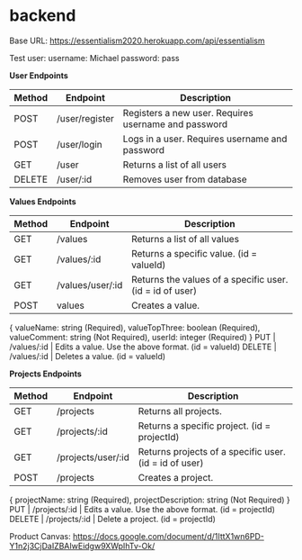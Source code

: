 # backend

Base URL: https://essentialism2020.herokuapp.com/api/essentialism

Test user: username: Michael      password: pass

**User Endpoints**

Method | Endpoint | Description
-------|----------|------------
POST | /user/register | Registers a new user. Requires username and password
POST | /user/login | Logs in a user. Requires username and password
GET | /user | Returns a list of all users
DELETE | /user/:id | Removes user from database


**Values Endpoints**

Method | Endpoint | Description
-------|----------|------------
GET | /values | Returns a list of all values
GET | /values/:id | Returns a specific value. (id = valueId)
GET | /values/user/:id | Returns the values of a specific user. (id = id of user)
POST | values | Creates a value.
{
  valueName: string (Required),
  valueTopThree: boolean (Required),
  valueComment: string (Not Required),
  userId: integer (Required)
}
PUT | /values/:id | Edits a value. Use the above format. (id = valueId)
DELETE | /values/:id | Deletes a value. (id = valueId)


**Projects Endpoints**

Method | Endpoint | Description
-------|----------|------------
GET | /projects | Returns all projects.
GET | /projects/:id | Returns a specific project. (id = projectId)
GET | /projects/user/:id | Returns projects of a specific user. (id = id of user)
POST | /projects | Creates a project.
{
  projectName: string (Required),
  projectDescription: string (Not Required)
}
PUT | /projects/:id | Edits a value. Use the above format. (id = projectId)
DELETE | /projects/:id | Delete a project. (id = projectId)




Product Canvas: https://docs.google.com/document/d/1IttX1wn6PD-Y1n2j3CjDaIZBAIwEidgw9XWpIhTv-Ok/
